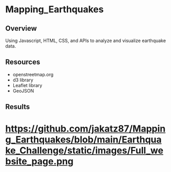 # Mapping_Earthquakes

## Overview
Using Javascript, HTML, CSS, and APIs to analyze and visualize earthquake data.

## Resources
- openstreetmap.org
- d3 library
- Leaflet library
- GeoJSON

## Results
# https://github.com/jakatz87/Mapping_Earthquakes/blob/main/Earthquake_Challenge/static/images/Full_website_page.png
